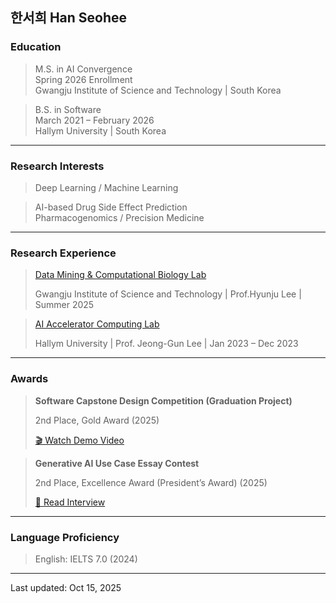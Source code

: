 ## 한서희 Han Seohee

### Education
>M.S. in AI Convergence <br>
Spring 2026 Enrollment <br>
Gwangju Institute of Science and Technology | South Korea <br>

>B.S. in Software <br>
March 2021 – February 2026 <br>
Hallym University | South Korea <br>
---

### Research Interests

> Deep Learning / Machine Learning <br>

>AI-based Drug Side Effect Prediction <br>
>Pharmacogenomics / Precision Medicine <br>


---

### Research Experience
> [Data Mining & Computational Biology Lab]( https://combio.gist.ac.kr/combio/)
>
> Gwangju Institute of Science and Technology | Prof.Hyunju Lee | Summer 2025

> [AI Accelerator Computing Lab]( https://sites.google.com/site/embeddedsochallymuniv/home?authuser=0)
>
> Hallym University | Prof. Jeong-Gun Lee | Jan 2023 – Dec 2023

---

### Awards
> **Software Capstone Design Competition (Graduation Project)**
>
> 2nd Place, Gold Award (2025)
>
> [🎬 Watch Demo Video](https://youtu.be/IL4jb1mR-r0?si=ZFbR_QldnmOO0pD3)

> **Generative AI Use Case Essay Contest**
>
> 2nd Place, Excellence Award (President’s Award) (2025)
>
> [📰 Read Interview]( https://blog.naver.com/hallymde1330/223942742289)

---

### Language Proficiency
> English: IELTS 7.0 (2024)

---

Last updated: Oct 15, 2025

